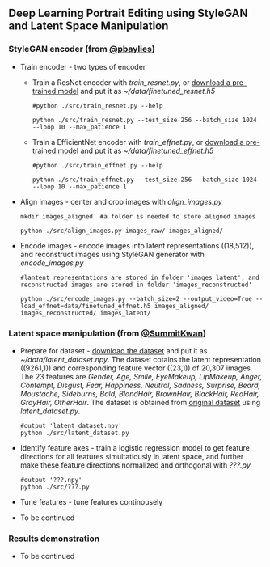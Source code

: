 ## Deep Learning Portrait Editing using StyleGAN and Latent Space Manipulation


### StyleGAN encoder (from [@pbaylies](https://github.com/pbaylies/stylegan-encoder))

* Train encoder - two types of encoder
    * Train a ResNet encoder with *train_resnet.py*, or [download a pre-trained model](https://drive.google.com/open?id=1tZLucJ1pZ8GA9JTRwF9d-Thr0zhR-i6l) and put it as *~/data/finetuned_resnet.h5*
      ```
      #python ./src/train_resnet.py --help

      python ./src/train_resnet.py --test_size 256 --batch_size 1024 --loop 10 --max_patience 1
      ```
    
    * Train a EfficientNet encoder with *train_effnet.py*, or [download a pre-trained model](https://drive.google.com/open?id=1LFTlv0RFo2zXz2GKVEYZDBRL7wFIj5Cc) and put it as *~/data/finetuned_effnet.h5*
      ```
      #python ./src/train_effnet.py --help
      
      python ./src/train_effnet.py --test_size 256 --batch_size 1024 --loop 10 --max_patience 1
      ```


* Align images - center and crop images with *align_images.py*
    ```
    mkdir images_aligned  #a folder is needed to store aligned images

    python ./src/align_images.py images_raw/ images_aligned/
    ```


* Encode images - encode images into latent representations ((18,512)), and reconstruct images using StyleGAN generator with *encode_images.py*
    ```
    #lantent representations are stored in folder 'images_latent', and reconstructed images are stored in folder 'images_reconstructed'
    
    python ./src/encode_images.py --batch_size=2 --output_video=True --load_effnet=data/finetuned_effnet.h5 images_aligned/ images_reconstructed/ images_latent/
    ```


### Latent space manipulation (from [@SummitKwan](https://github.com/SummitKwan/transparent_latent_gan))
* Prepare for dataset - [download the dataset](https://drive.google.com/open?id=161rQuFYWObxNrzcKoI1bDp9eRmBZFLlg) and put it as *~/data/latent_dataset.npy*. The dataset cotains the latent representation ((9261,1)) and corresponding feature vector ((23,1)) of 20,307 images. The 23 features are *Gender, Age, Smile, EyeMakeup, LipMakeup, Anger, Contempt, Disgust, Fear, Happiness, Neutral, Sadness, Surprise, Beard, Moustache, Sideburns, Bald, BlondHair, BrownHair, BlackHair, RedHair, GrayHair, OtherHair*. The dataset is obtained from [original dataset](https://drive.google.com/uc?id=1xMM3AFq0r014IIhBLiMCjKJJvbhLUQ9t) using *latent_dataset.py*.
    ```
    #output 'latent_dataset.npy'
    python ./src/latent_dataset.py
    ```

* Identify feature axes - train a logistic regression model to get feature directions for all features simultatiously in latent space, and further make these feature directions normalized and orthogonal with *???.py*
    ```
    #output '???.npy'
    python ./src/???.py
    ```

* Tune features - tune features continousely

* To be continued

### Results demonstration
* To be continued

